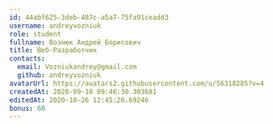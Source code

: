 ```yaml
---
id: 44abf625-3deb-487c-a5a7-75fa91ceadd3	
username: andreyvozniuk	
role: student
fullname: Вознюк Андрей Борисович
title: Веб-Разработчик
contacts:
  email: Vozniukandrey@gmail.com
  github: andreyvozniuk	
avatarUrl: https://avatars2.githubusercontent.com/u/56318285?v=4	
createdAt: 2020-09-10 09:46:30.303681	
editedAt: 2020-10-26 12:45:26.69246	
bonus: 60
---
```

